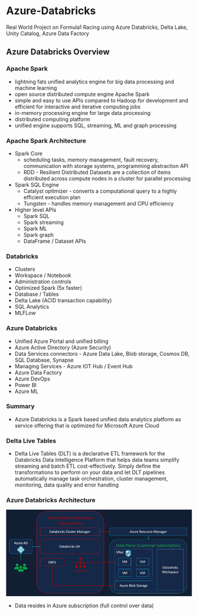 # Azure-Databricks

Real World Project on Formula1 Racing using Azure Databricks, Delta Lake, Unity Catalog, Azure Data Factory

## Azure Databricks Overview

### Apache Spark
- lightning fats unified analytics engine for big data processing and machine learning
- open source distributed compute engine Apache Spark
- simple and easy to use APIs compared to Hadoop for development and efficient for interactive and iterative computing jobs
- in-memory processing engine for large data processing
- distributed computing platform
- unified engine supports SQL, streaming, ML and graph processing  

### Apache Spark Architecture
- Spark Core
  - scheduling tasks, memory management, fault recovery, communication with storage systems, programming abstraction API
  - RDD - Resilient Distributed Datasets are a collection of items distributed across compute nodes in a cluster for parallel processing
- Spark SQL Engine
  - Catalyst optimizer - converts a computational query to a highly efficient execution plan
  - Tungsten - handles memory management and CPU efficiency
- Higher level APIs
  - Spark SQL
  - Spark streaming
  - Spark ML
  - Spark graph
  - DataFrame / Dataset APIs

### Databricks
- Clusters
- Workspace / Notebook
- Administration controls
- Optimized Spark (5x faster)
- Database / Tables
- Delta Lake (ACID transaction capability)
- SQL Analytics
- MLFLow

### Azure Databricks
- Unified Azure Portal and unified billing
- Azure Active Directory (Azure Security)
- Data Services connectors - Azure Data Lake, Blob storage, Cosmos DB, SQL Database, Synapse
- Managing Services - Azure IOT Hub / Event Hub
- Azure Data Factory
- Azure DevOps
- Power BI
- Azure ML

### Summary
- Azure Databricks is a Spark based unified data analytics platform as service offering that is optimized for Microsoft Azure Cloud

### Delta Live Tables
- Delta Live Tables (DLT) is a declarative ETL framework for the Databricks Data Intelligence Platform that helps data teams simplify streaming and batch ETL cost-effectively. Simply define the transformations to perform on your data and let DLT pipelines automatically manage task orchestration, cluster management, monitoring, data quality and error handling

### Azure Databricks Architecture 

<img src="Docs/architecture.png">

- Data resides in Azure subscription (full control over data)
